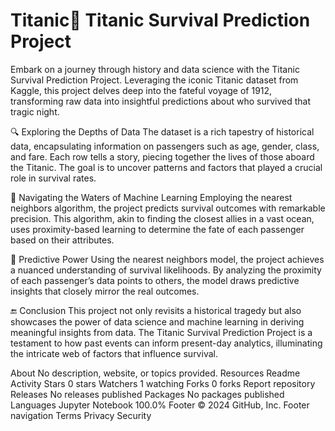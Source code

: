 # Titanic🚢 Titanic Survival Prediction Project
Embark on a journey through history and data science with the Titanic Survival Prediction Project. Leveraging the iconic Titanic dataset from Kaggle, this project delves deep into the fateful voyage of 1912, transforming raw data into insightful predictions about who survived that tragic night.

🔍 Exploring the Depths of Data
The dataset is a rich tapestry of historical data, encapsulating information on passengers such as age, gender, class, and fare. Each row tells a story, piecing together the lives of those aboard the Titanic. The goal is to uncover patterns and factors that played a crucial role in survival rates.

🧠 Navigating the Waters of Machine Learning
Employing the nearest neighbors algorithm, the project predicts survival outcomes with remarkable precision. This algorithm, akin to finding the closest allies in a vast ocean, uses proximity-based learning to determine the fate of each passenger based on their attributes.

🌟 Predictive Power
Using the nearest neighbors model, the project achieves a nuanced understanding of survival likelihoods. By analyzing the proximity of each passenger’s data points to others, the model draws predictive insights that closely mirror the real outcomes.

🔚 Conclusion
This project not only revisits a historical tragedy but also showcases the power of data science and machine learning in deriving meaningful insights from data. The Titanic Survival Prediction Project is a testament to how past events can inform present-day analytics, illuminating the intricate web of factors that influence survival.

About
No description, website, or topics provided.
Resources
 Readme
 Activity
Stars
 0 stars
Watchers
 1 watching
Forks
 0 forks
Report repository
Releases
No releases published
Packages
No packages published
Languages
Jupyter Notebook
100.0%
Footer
© 2024 GitHub, Inc.
Footer navigation
Terms
Privacy
Security

